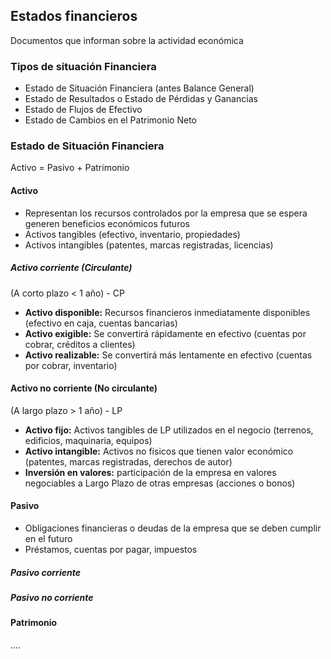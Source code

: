## Estados financieros
Documentos que informan sobre la actividad económica

### Tipos de situación Financiera
+ Estado de Situación Financiera (antes Balance General)
+ Estado de Resultados o Estado de Pérdidas y Ganancias
+ Estado de Flujos de Efectivo
+ Estado de Cambios en el Patrimonio Neto

### Estado de Situación Financiera
Activo = Pasivo + Patrimonio

#### Activo 
- Representan los recursos controlados por la empresa que se espera generen beneficios económicos futuros
- Activos tangibles (efectivo, inventario, propiedades)
- Activos intangibles (patentes, marcas registradas, licencias)

##### Activo corriente (Circulante)
(A corto plazo < 1 año) - CP
+ **Activo disponible:** Recursos financieros inmediatamente disponibles (efectivo en caja, cuentas bancarias)
+ **Activo exigible:** Se convertirá rápidamente en efectivo (cuentas por cobrar, créditos a clientes)
+ **Activo realizable:** Se convertirá más lentamente en efectivo (cuentas por cobrar, inventario)

#### Activo no corriente (No circulante)
(A largo plazo > 1 año) - LP
+ **Activo fijo:** Activos tangibles de LP utilizados en el negocio (terrenos, edificios, maquinaria, equipos)
+ **Activo intangible:** Activos no físicos que tienen valor económico (patentes, marcas registradas, derechos de autor)
+ **Inversión en valores:** participación de la empresa en valores negociables a Largo Plazo de otras empresas (acciones o bonos)

#### Pasivo 
+ Obligaciones financieras o deudas de la empresa que se deben cumplir en el futuro
+ Préstamos, cuentas por pagar, impuestos

##### Pasivo corriente

##### Pasivo no corriente

#### Patrimonio
....

